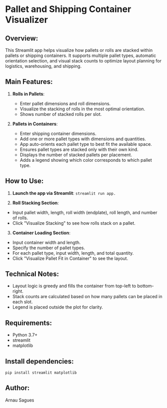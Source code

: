 Pallet and Shipping Container Visualizer
========================================

Overview:
---------
This Streamlit app helps visualize how pallets or rolls are stacked within pallets or shipping containers. 
It supports multiple pallet types, automatic orientation selection, and visual stack counts to optimize layout planning for logistics, warehousing, and shipping.

Main Features:
--------------
1. **Rolls in Pallets**:
   - Enter pallet dimensions and roll dimensions.
   - Visualize the stacking of rolls in the most optimal orientation.
   - Shows number of stacked rolls per slot.

2. **Pallets in Containers**:
   - Enter shipping container dimensions.
   - Add one or more pallet types with dimensions and quantities.
   - App auto-orients each pallet type to best fit the available space.
   - Ensures pallet types are stacked only with their own kind.
   - Displays the number of stacked pallets per placement.
   - Adds a legend showing which color corresponds to which pallet type.

How to Use:
-----------
1. **Launch the app via Streamlit**:
`streamlit run app.`


2. **Roll Stacking Section**:
- Input pallet width, length, roll width (endplate), roll length, and number of rolls.
- Click "Visualize Stacking" to see how rolls stack on a pallet.

3. **Container Loading Section**:
- Input container width and length.
- Specify the number of pallet types.
- For each pallet type, input width, length, and total quantity.
- Click "Visualize Pallet Fit in Container" to see the layout.

Technical Notes:
----------------
- Layout logic is greedy and fills the container from top-left to bottom-right.
- Stack counts are calculated based on how many pallets can be placed in each slot.
- Legend is placed outside the plot for clarity.

Requirements:
-------------
- Python 3.7+
- streamlit
- matplotlib

Install dependencies:
---------------------
`pip install streamlit matplotlib`


Author:
-------
Arnau Sagues
